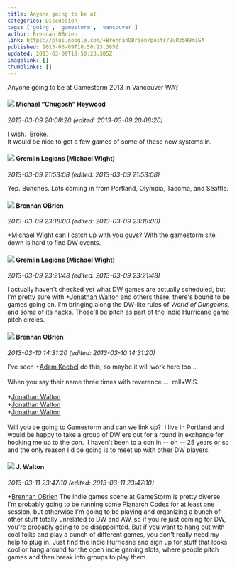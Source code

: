 ```yaml
---
title: Anyone going to be at
categories: Discussion
tags: ['going', 'gamestorm', 'vancouver']
author: Brennan OBrien
link: https://plus.google.com/+BrennanOBrien/posts/2uRz5H9m1GA
published: 2013-03-09T18:50:23.385Z
updated: 2013-03-09T18:50:23.385Z
imagelink: []
thumblinks: []
---
```


Anyone going to be at Gamestorm 2013 in Vancouver WA? 
<div id='comment z13bv1tw1ymvsfgcf22qer0pnxfpwlyce'>
  <h4><img src='{{site.baseurl}}//images/avatars/103899808062274646800_photo.jpg'> Michael “Chugosh” Heywood</h4>
      <p><cite>2013-03-09 20:08:20 (edited: 2013-03-09 20:08:20)</cite></p>
        <p>I wish.  Broke.<br />It would be nice to get a few games of some of these new systems in.</p>
</div>
        

<div id='comment z13bv1tw1ymvsfgcf22qer0pnxfpwlyce'>
  <h4><img src='{{site.baseurl}}//images/avatars/114463285882634100096_photo.jpg'> Gremlin Legions (Michael Wight)</h4>
      <p><cite>2013-03-09 21:53:08 (edited: 2013-03-09 21:53:08)</cite></p>
        <p>Yep. Bunches. Lots coming in from Portland, Olympia, Tacoma, and Seattle.</p>
</div>
        

<div id='comment z13bv1tw1ymvsfgcf22qer0pnxfpwlyce'>
  <h4><img src='{{site.baseurl}}//images/avatars/107145464770197437080_photo.jpg'> Brennan OBrien</h4>
      <p><cite>2013-03-09 23:18:00 (edited: 2013-03-09 23:18:00)</cite></p>
        <p><span class="proflinkWrapper"><span class="proflinkPrefix">+</span><a class="proflink" href="https://plus.google.com/114463285882634100096" oid="114463285882634100096">Michael Wight</a></span> can I catch up with you guys?  With the gamestorm site down is hard to find DW events.</p>
</div>
        

<div id='comment z13bv1tw1ymvsfgcf22qer0pnxfpwlyce'>
  <h4><img src='{{site.baseurl}}//images/avatars/114463285882634100096_photo.jpg'> Gremlin Legions (Michael Wight)</h4>
      <p><cite>2013-03-09 23:21:48 (edited: 2013-03-09 23:21:48)</cite></p>
        <p>I actually haven&#39;t checked yet what DW games are actually scheduled, but I&#39;m pretty sure with <span class="proflinkWrapper"><span class="proflinkPrefix">+</span><a class="proflink" href="https://plus.google.com/111694100408744715863" oid="111694100408744715863">Jonathan Walton</a></span> and others there, there&#39;s bound to be games going on. I&#39;m bringing along the DW-lite rules of <i>World of Dungeons</i>, and some of its hacks. Those&#39;ll be pitch as part of the Indie Hurricane game pitch circles.</p>
</div>
        

<div id='comment z13bv1tw1ymvsfgcf22qer0pnxfpwlyce'>
  <h4><img src='{{site.baseurl}}//images/avatars/107145464770197437080_photo.jpg'> Brennan OBrien</h4>
      <p><cite>2013-03-10 14:31:20 (edited: 2013-03-10 14:31:20)</cite></p>
        <p>I&#39;ve seen <span class="proflinkWrapper"><span class="proflinkPrefix">+</span><a class="proflink" href="https://plus.google.com/112484087750169360510" oid="112484087750169360510">Adam Koebel</a></span> do this, so maybe it will work here too... <br /><br />When you say their name three times with reverence....  roll+WIS. <br /><br /><span class="proflinkWrapper"><span class="proflinkPrefix">+</span><a class="proflink" href="https://plus.google.com/111694100408744715863" oid="111694100408744715863">Jonathan Walton</a></span> <br /><span class="proflinkWrapper"><span class="proflinkPrefix">+</span><a class="proflink" href="https://plus.google.com/111694100408744715863" oid="111694100408744715863">Jonathan Walton</a></span> <br /><span class="proflinkWrapper"><span class="proflinkPrefix">+</span><a class="proflink" href="https://plus.google.com/111694100408744715863" oid="111694100408744715863">Jonathan Walton</a></span> <br /><br />Will you be going to Gamestorm and can we link up?  I live in Portland and would be happy to take a group of DW&#39;ers out for a round in exchange for hooking me up to the con.  I haven&#39;t been to a con in -- oh -- 25 years or so and the only reason I&#39;d be going is to meet up with other DW players.  </p>
</div>
        

<div id='comment z13bv1tw1ymvsfgcf22qer0pnxfpwlyce'>
  <h4><img src='{{site.baseurl}}//images/avatars/111694100408744715863_photo.jpg'> J. Walton</h4>
      <p><cite>2013-03-11 23:47:10 (edited: 2013-03-11 23:47:10)</cite></p>
        <p><span class="proflinkWrapper"><span class="proflinkPrefix">+</span><a class="proflink" href="https://plus.google.com/107145464770197437080" oid="107145464770197437080">Brennan OBrien</a></span> The indie games scene at GameStorm is pretty diverse. I&#39;m probably going to be running some Planarch Codex for at least one session, but otherwise I&#39;m going to be playing and organizing a bunch of other stuff totally unrelated to DW and AW, so if you&#39;re just coming for DW, you&#39;re probably going to be disappointed. But if you want to hang out with cool folks and play a bunch of different games, you don&#39;t really need my help to plug in. Just find the Indie Hurricane and sign up for stuff that looks cool or hang around for the open indie gaming slots, where people pitch games and then break into groups to play them.</p>
</div>
        